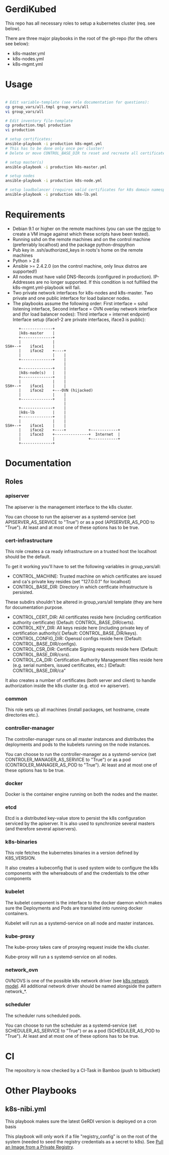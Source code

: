 # GerdiKubed

This repo has all necessary roles to setup a kubernetes cluster (req. see below).

There are three major playbooks in the root of the git-repo (for the others see below):
* k8s-master.yml
* k8s-nodes.yml
* k8s-mgmt.yml

# Usage

```bash

# Edit variable-template (see role documentation for questions):
cp group_vars/all.tmpl group_vars/all
vi group_vars/all

# Edit inventory file-template
cp production.tmpl production
vi production

# setup certificates:
ansible-playbook -i production k8s-mgmt.yml
# This has to be done only once per cluster!
# Delete or move CONTROL_BASE_DIR to reset and recreate all certificates.

# setup master(s)
ansible-playbook -i production k8s-master.yml

# setup nodes
ansible-playbook -i production k8s-node.yml

# setup loadbalancer (requires valid certificates for k8s domain namespace)
ansible-playbook -i production k8s-lb.yml
```

# Requirements

* Debian 9.1 or higher on the remote machines (you can use the [recipe](util/CreateVMImage.md) to create a VM image against which these scripts have been tested).
* Running sshd on the remote machines and on the control machine (preferrably localhost) and the package python-dnspython
* Pub key in .ssh/authorized\_keys in roots's home on the remote machines
* Python > 2.6
* Ansible >= 2.4.2.0 (on the control machine, only linux distros are supported!)
* All nodes must have valid DNS-Records (configured in production). IP-Addresses are no longer supported.
  If this condition is not fulfilled the k8s-mgmt.yml-playbook will fail.
* Two private network interfaces for k8s-nodes and k8s-master. Two private and one public interface for load balancer nodes.
* The playbooks assume the following order: First interface = sshd listening interface, Second interface = OVN overlay network interface and (for load balancer nodes): Third interface = internet endpoint)
Interface setup (iface1-2 are private interfaces, iface3 is public):
```
      +--------------+
      |k8s-master    |
      +--------------+
      |              |
SSH+--+    iface1    |
      |    iface2    +----+
      |              |    |
      +--------------+    |
                          |
      +--------------+    |
      |k8s-node(s)   |    |
      +--------------+    |
      |              |    |
SSH+--+    iface1    |    |
      |    iface2    +---OVN (hijacked)
      |              |    |
      +--------------+    |
                          |
      +--------------+    |
      |k8s-lb        |    |
      +--------------+    |
      |              |    |
SSH+--+    iface1    |    |
      |    iface2    +----+          +------------+
      |    iface3    +---------------+  Internet  |
      |              |               +------------+
      +--------------+
```

# Documentation

## Roles

### apiserver

The apiserver is the management interface to the k8s cluster.

You can choose to run the apiserver as a systemd-service (set APISERVER\_AS\_SERVICE to "True") or as a pod (APISERVER\_AS\_POD to "True"). At least and at most one of these options has to be true.

### cert-infrastructure

This role creates a ca ready infrastructure on a trusted host the localhost should be the default.

To get it working you'll have to set the following variables in group\_vars/all:
* CONTROL\_MACHINE:    Trusted machine on which certificates are issued and ca's private key resides (set "127.0.0.1" for localhost)
* CONTROL\_BASE\_DIR: Directory in which certficate infrastructure is persisted.

These subdirs shouldn't be altered in group\_vars/all template (they are here for documentation purpose.
* CONTROL\_CERT\_DIR: All certificates reside here (including certification authority certificate) (Default: CONTROL\_BASE\_DIR/certs).
* CONTROL\_KEY\_DIR: All keys reside here (including private key of certification authority)( Default: CONTROL\_BASE\_DIR/keys).
* CONTROL\_CONFIG\_DIR: Openssl configs reside here (Default:  CONTROL\_BASE\_DIR/configs).
* CONTROL\_CSR\_DIR: Certificate Signing requests reside here (Default: CONTROL\_BASE\_DIR/csrs).
* CONTROL\_CA\_DIR:  Certification Authority Management files reside here (e.g. serial numbers, issued certificates, etc.) (Default: CONTROL\_BASE\_DIR/ca"

It also creates a number of certificates (both server and client) to handle authorization inside the k8s cluster (e.g. etcd <-> apiserver).

### common

This role sets up all machines (install packages, set hostname, create directories etc.).

### controller-manager

The controller-manager runs on all master instances and distributes the deployments and pods to the kubelets running on the node instances.

You can choose to run the controller-manager as a systemd-service (set CONTROLER\_MANAGER\_AS\_SERVICE to "True") or as a pod (CONTROLER\_MANAGER\_AS\_POD to "True"). At least and at most one of these options has to be true.

### docker

Docker is the container engine running on both the nodes and the master.

### etcd

Etcd is a distributed key-value store to persist the k8s configuration serviced by the apiserver. It is also used to synchronize several masters (and therefore several apiservers).

### k8s-binaries

This role fetches the kubernetes binaries in a version defined by K8S\_VERSION.

It also creates a kubeconfig that is used system wide to configure the k8s components with the whereabouts of and the credentials to the other components

### kubelet

The kubelet component is the interface to the docker daemon which makes sure the Deployments and Pods are translated into running docker containers.

Kubelet will run as a systemd-service on all node and master instances.

### kube-proxy

The kube-proxy takes care of proxying request inside the k8s cluster.

Kube-proxy will run a s systemd-service on all nodes.

### network\_ovn

OVN/OVS is one of the possible k8s network driver (see [k8s network model](https://kubernetes.io/docs/concepts/cluster-administration/networking/#kubernetes-model). All additional network driver should be named alongside the pattern network\_*.

### scheduler

The scheduler runs scheduled pods.

You can choose to run the scheduler as a systemd-service (set SCHEDULER\_AS\_SERVICE to "True") or as a pod (SCHEDULER\_AS\_POD to "True"). At least and at most one of these options has to be true.

# CI

The repository is now checked by a CI-Task in Bamboo (push to bitbucket)

# Other Playbooks

## k8s-nibi.yml

This playbook makes sure the latest GeRDI version is deployed on a cron basis

This playbook will only work if a file "registry_config" is on the root of the system (needed to seed the registry credentials as a secret to k8s). See [Pull an Image from a Private Registry](https://kubernetes.io/docs/tasks/configure-pod-container/pull-image-private-registry/).
